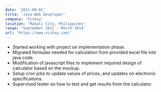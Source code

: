 ```yaml
---
date: '2011-09-01'
title: 'Java Web Developer'
company: 'Vishay'
location: 'Makati City, Philippines'
range: 'September 2011 - March 2014'
url: 'https://www.vishay.com/'
---
```


- Started working with project on implementation phase.
- Migrated formulas needed for calculation from provided excel file into java code.
- Modification of javascript files to implement required design of calculator based on the mockup.
- Setup cron jobs to update values of prices, and updates on electronic specifications.
- Supervised tester on how to test and get results from the calculator.
